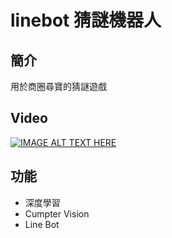 # linebot 猜謎機器人
## 簡介
用於商圈尋寶的猜謎遊戲
## Video

[![IMAGE ALT TEXT HERE](https://i.imgur.com/4Kprwm7.png)](https://youtu.be/JLp1gCuY-MI)

## 功能
* 深度學習
* Cumpter Vision
* Line Bot
